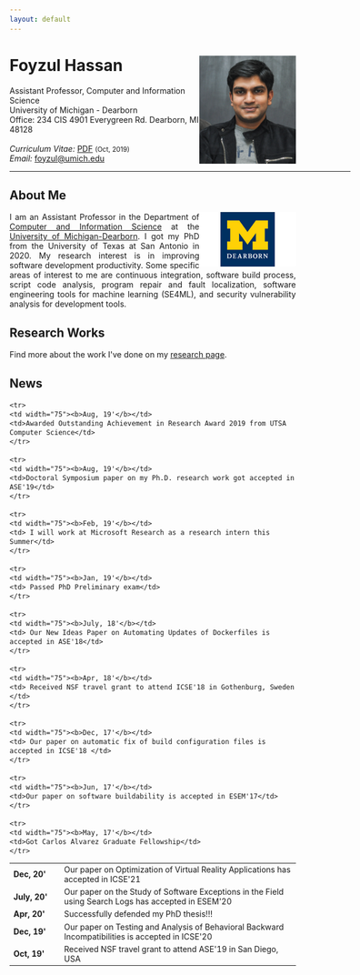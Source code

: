 ```yaml
---
layout: default
---
```


# Foyzul Hassan  <a href="/images/foyzul.png" target="_blank"><img src="images/foyzul.png" alt="Foyzul Hassan" style="width:170px;height:190px;" align="right"></a>
Assistant Professor, Computer and Information Science <br>
University of Michigan - Dearborn <br>
Office: 234 CIS 4901 Everygreen Rd. Dearborn, MI 48128 <br>
<br>
<em>Curriculum Vitae: </em><a href="/files/Foyzul_Hassan_CV.pdf" target="_blank">PDF</a>  <small>(Oct, 2019)</small> <br>
<em>Email: </em><a href="mailto:foyzul@umich.edu">foyzul@umich.edu</a> <br>

<hr width="600px"> 


## About Me
<a href="https://umdearborn.edu/" target="_blank"><img src="images/umd.png" alt="UM-Dearborn" style="width:170px;" align="right"></a>

<p align="justify" style="max-width:600px">
I am an Assistant Professor in the Department of <a href="https://umdearborn.edu/cecs/departments/computer-and-information-science" target="_blank">Computer and Information Science</a> at the <a href="https://umdearborn.edu/" target="_blank">University of Michigan-Dearborn</a>. I got my PhD from the University of Texas at San Antonio in 2020. My research interest is in improving software development productivity. Some specific areas of interest to me are continuous integration, software build process, script code analysis, program repair and fault localization, software engineering tools for machine learning (SE4ML), and security vulnerability analysis for development tools.</p>



## Research Works
<p align="justify" style="max-width:600px">
Find more about the work I've done on my  <a href="/research/" target="_blank">research page</a>.
</p>
<!-- <center> <em><a class="tosu"> Scroll down for news! </a></em></center> -->

## News
<!--<table style="white-space: nowrap;"> -->
<table>
	<tr>
	<td width="75"><b>Dec, 20'</b></td>
	<td>Our paper on Optimization of Virtual Reality Applications has accepted in ICSE'21</td> 
	</tr>
	<tr>
	<td width="75"><b>July, 20'</b></td>
	<td>Our paper on the Study of Software Exceptions in the Field using Search Logs has accepted in ESEM'20</td> 
	</tr>
	<tr>
	<td width="75"><b>Apr, 20'</b></td>
	<td>Successfully defended my PhD thesis!!!</td> 
	</tr>
	<tr>
	<td width="75"><b>Dec, 19'</b></td>
	<td>Our paper on Testing and Analysis of Behavioral Backward Incompatibilities is accepted in ICSE'20</td> 
	</tr>	
	<tr>
	<td width="75"><b>Oct, 19'</b></td>
	<td>Received NSF travel grant to attend ASE'19 in San Diego, USA</td> 
	</tr>
	
	<tr>
	<td width="75"><b>Aug, 19'</b></td>
	<td>Awarded Outstanding Achievement in Research Award 2019 from UTSA Computer Science</td> 
	</tr>
	
    <tr>
	<td width="75"><b>Aug, 19'</b></td>
	<td>Doctoral Symposium paper on my Ph.D. research work got accepted in ASE'19</td> 
	</tr>
	
	<tr>
	<td width="75"><b>Feb, 19'</b></td>
	<td> I will work at Microsoft Research as a research intern this Summer</td> 
	</tr>
	
	<tr>
	<td width="75"><b>Jan, 19'</b></td>
	<td> Passed PhD Preliminary exam</td> 
	</tr>
	
	<tr>
	<td width="75"><b>July, 18'</b></td>
	<td> Our New Ideas Paper on Automating Updates of Dockerfiles is accepted in ASE'18</td> 
	</tr>
	
	<tr>
	<td width="75"><b>Apr, 18'</b></td>
	<td> Received NSF travel grant to attend ICSE'18 in Gothenburg, Sweden </td>
	</tr>

	<tr>
	<td width="75"><b>Dec, 17'</b></td>
	<td> Our paper on automatic fix of build configuration files is accepted in ICSE'18 </td>
	</tr>
	
	<tr>
	<td width="75"><b>Jun, 17'</b></td>
	<td>Our paper on software buildability is accepted in ESEM'17</td>
	</tr>
	
	<tr>
	<td width="75"><b>May, 17'</b></td>
	<td>Got Carlos Alvarez Graduate Fellowship</td>
	</tr>

</table>
